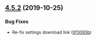 ## [4.5.2](https://github.com/revelrylabs/harmonium/compare/v4.5.1...v4.5.2) (2019-10-25)


### Bug Fixes

* Re-fix settings download link ([0f3093b](https://github.com/revelrylabs/harmonium/commit/0f3093b7b2a1e9170f1de264debe8e4026f003dc))
